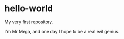 # hello-world
My very first repository. 

I'm Mr Mega, and one day I hope to be a real evil genius.
